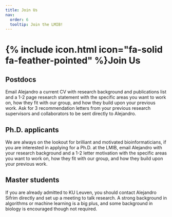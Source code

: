 ```yaml
---
title: Join Us
nav:
  order: 6
  tooltip: Join the LMIB!
---
```


# {% include icon.html icon="fa-solid fa-feather-pointed" %}Join Us

## Postdocs

Email Alejandro a current CV with research background and publications list and a 1-2 page research statement with the specific areas you want to work on, how they fit with our group, and how they build upon your previous work.
Ask for 3 recommendation letters from your previous research supervisors and collaborators to be sent directly to Alejandro.

## Ph.D. applicants 

We are always on the lookout for brilliant and motivated bioinformaticians, if you are interested in applying for a Ph.D. at the LMIB, email Alejandro with your research background and a 1-2 letter motivation with the specific areas you want to work on, how they fit with our group, and how they build upon your previous work.

## Master students
If you are already admitted to KU Leuven, you should contact Alejandro Sifrim directly and set up a meeting to talk research. A strong background in algorithms or machine learning is a big plus, and some background in biology is encouraged though not required.


